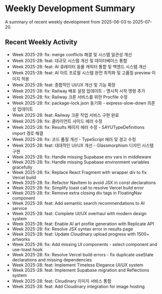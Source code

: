 # Weekly Development Summary

A summary of recent weekly development from 2025-06-03 to 2025-07-20.

## Recent Weekly Activity

- Week 2025-29: fix: merge conflicts 해결 및 시스템 일관성 개선
- Week 2025-28: feat: 대규모 시스템 개선 및 데이터베이스 통합
- Week 2025-28: feat: AI 큐레이터 동물 캐릭터 통합 및 백엔드 시스템 개선
- Week 2025-28: feat: AI 아트 프로필 시스템 완전 최적화 및 고품질 preview 이미지 적용
- Week 2025-28: feat: 종합적인 UI/UX 개선 및 기능 확장
- Week 2025-28: fix: Railway 배포 설정 업데이트 - 명시적 시작 명령 추가
- Week 2025-28: fix: Railway 크론 서비스를 위한 Procfile 수정
- Week 2025-28: fix: package-lock.json 동기화 - express-slow-down 의존성 업데이트
- Week 2025-28: feat: Railway 크론 작업 서비스 구현 완료
- Week 2025-28: fix: 클라이언트 사이드 에러 수정
- Week 2025-28: fix: Results 페이지 에러 수정 - SAYUTypeDefinitions import 경로 해결
- Week 2025-28: fix: 코드 품질 개선 - TypeScript 에러 및 경고 수정
- Week 2025-28: feat: 대대적인 UI/UX 개선 - Glassmorphism 디자인 시스템 구현
- Week 2025-28: fix: Handle missing Supabase env vars in middleware
- Week 2025-28: fix: Handle missing Supabase environment variables gracefully
- Week 2025-28: fix: Replace React Fragment with wrapper div to fix Vercel build
- Week 2025-28: fix: Refactor NavItem to avoid JSX in const declarations
- Week 2025-28: fix: Simplify toast call to resolve Vercel build error
- Week 2025-28: fix: Remove extra closing div tags in FloatingNav component
- Week 2025-28: feat: Add semantic search recommendations to AI service
- Week 2025-28: feat: Complete UI/UX overhaul with modern design system
- Week 2025-28: feat: Enable AI art profile generation with Replicate API
- Week 2025-28: fix: Resolve JSX syntax error in results page
- Week 2025-28: feat: Update Cloudinary upload progress with 1500+ artworks
- Week 2025-28: fix: Add missing UI components - select component and use-toast hook
- Week 2025-28: fix: Resolve Vercel build errors - fix duplicate useState declarations and missing dependencies
- Week 2025-28: feat: Implement Timeless Elegance UI/UX system
- Week 2025-28: feat: Implement Supabase migration and Reflections system
- Week 2025-28: feat: Cloudinary 이미지 서비스 통합
- Week 2025-28: feat: Add Cloudinary integration for image hosting